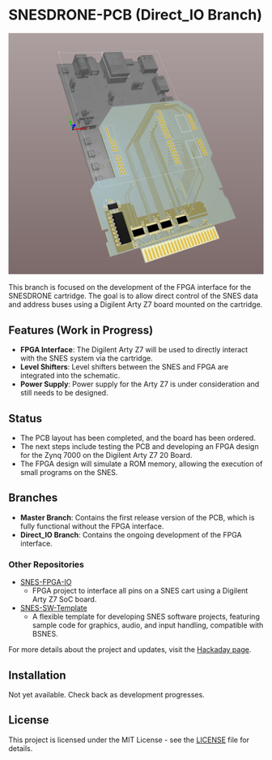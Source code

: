 # SNESDRONE-PCB (Direct_IO Branch)

![3D View of PCB](images/2024-10-22_pcb.png)

This branch is focused on the development of the FPGA interface for the SNESDRONE cartridge. The goal is to allow direct control of the SNES data and address buses using a Digilent Arty Z7 board mounted on the cartridge.

## Features (Work in Progress)
- **FPGA Interface**: The Digilent Arty Z7 will be used to directly interact with the SNES system via the cartridge.
- **Level Shifters**: Level shifters between the SNES and FPGA are integrated into the schematic.
- **Power Supply**: Power supply for the Arty Z7 is under consideration and still needs to be designed.

## Status
- The PCB layout has been completed, and the board has been ordered.
- The next steps include testing the PCB and developing an FPGA design for the Zynq 7000 on the Digilent Arty Z7 20 Board.
- The FPGA design will simulate a ROM memory, allowing the execution of small programs on the SNES.

## Branches
- **Master Branch**: Contains the first release version of the PCB, which is fully functional without the FPGA interface.
- **Direct_IO Branch**: Contains the ongoing development of the FPGA interface.

### Other Repositories
- [SNES-FPGA-IO](https://github.com/michael-hirschmugl/SNES-FPGA-IO)
  - FPGA project to interface all pins on a SNES cart using a Digilent Arty Z7 SoC board.
- [SNES-SW-Template](https://github.com/michael-hirschmugl/SNES-SW-Template)
  - A flexible template for developing SNES software projects, featuring sample code for graphics, audio, and input handling, compatible with BSNES.

For more details about the project and updates, visit the [Hackaday page](https://hackaday.io/project/162633-snes-drone).

## Installation
Not yet available. Check back as development progresses.

## License
This project is licensed under the MIT License - see the [LICENSE](LICENSE) file for details.
